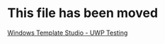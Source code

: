 # This file has been moved

[Windows Template Studio - UWP Testing](https://github.com/microsoft/WindowsTemplateStudio/blob/release/docs/UWP/testing/readme.md)